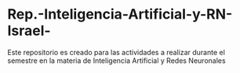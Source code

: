 # Rep.-Inteligencia-Artificial-y-RN-Israel-
Este repositorio es creado para las actividades a realizar durante el semestre en la materia de Inteligencia Artificial y Redes Neuronales
